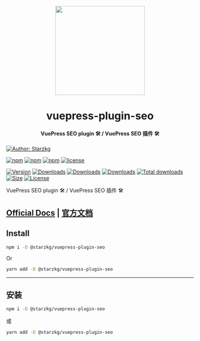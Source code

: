 <!-- markdownlint-disable -->
<p align="center">
  <img width="240" src="https://vuepress-star.shentuzhigang.cn/images/hero.png" style="text-align: center;"/>
</p>
<h1 align="center">vuepress-plugin-seo</h1>
<h4 align="center">VuePress SEO plugin 🛠 / VuePress SEO 插件 🛠</h4>

[![Author: Starzkg](https://img.shields.io/badge/Author-Starzkg-blue.svg?style=for-the-badge)](https://shentuzhigang.cn)

<!-- markdownlint-restore -->

[![npm](https://badgen.net/npm/v/@starzkg/vuepress-plugin-seo)](https://www.npmjs.com/package/@starzkg/vuepress-plugin-seo)
[![npm](https://badgen.net/npm/v/@starzkg/vuepress-plugin-seo/beta)](https://www.npmjs.com/package/@starzkg/vuepress-plugin-seo)
[![npm](https://badgen.net/npm/v/@starzkg/vuepress-plugin-seo/next)](https://www.npmjs.com/package/@starzkg/vuepress-plugin-seo)
[![license](https://badgen.net/npm/license/@starzkg/vuepress-plugin-seo)](https://github.com/vuepress-star/vuepress-plugin-seo/blob/main/LICENSE)

[![Version](https://img.shields.io/npm/v/@starzkg/vuepress-plugin-seo.svg?style=flat-square&logo=npm)](https://www.npmjs.com/package/@starzkg/vuepress-plugin-seo)
[![Downloads](https://img.shields.io/npm/dw/@starzkg/vuepress-plugin-seo.svg?style=flat-square&logo=npm)](https://www.npmjs.com/package/@starzkg/vuepress-plugin-seo)
[![Downloads](https://img.shields.io/npm/dm/@starzkg/vuepress-plugin-seo.svg?style=flat-square&logo=npm)](https://www.npmjs.com/package/@starzkg/vuepress-plugin-seo)
[![Downloads](https://img.shields.io/npm/dy/@starzkg/vuepress-plugin-seo.svg?style=flat-square&logo=npm)](https://www.npmjs.com/package/@starzkg/vuepress-plugin-seo)
[![Total downloads](https://img.shields.io/npm/dt/@starzkg/vuepress-plugin-seo?style=flat-square&logo=npm)](https://www.npmjs.com/package/@starzkg/vuepress-plugin-seo)
[![Size](https://img.shields.io/bundlephobia/min/@starzkg/vuepress-plugin-seo?style=flat-square&logo=npm)](https://www.npmjs.com/package/@starzkg/vuepress-plugin-seo)
[![License](https://img.shields.io/npm/l/@starzkg/vuepress-plugin-seo.svg?style=flat-square&logo=npm)](https://github.com/vuepress-star/vuepress-plugin-seo/blob/main/LICENSE)

VuePress SEO plugin 🛠 / VuePress SEO 插件 🛠

## [Official Docs](https://vuepress-theme-star.github.io/seo/) | [官方文档](https://vuepress-theme-star.github.io/seo/zh/)

## Install

```bash
npm i -D @starzkg/vuepress-plugin-seo
```

Or

```bash
yarn add -D @starzkg/vuepress-plugin-seo
```

---

## 安装

```bash
npm i -D @starzkg/vuepress-plugin-seo
```

或

```bash
yarn add -D @starzkg/vuepress-plugin-seo
```

